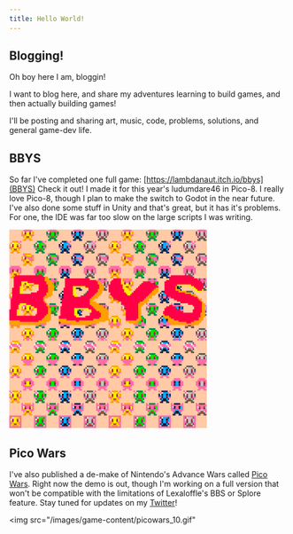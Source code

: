 ```yaml
---
title: Hello World!
---
```



Blogging!
---------

Oh boy here I am, bloggin! 

I want to blog here, and share my adventures learning to build games, and then actually building games! 

I'll be posting and sharing art, music, code, problems, solutions, and general game-dev life. 


BBYS
----

So far I've completed one full game: [https://lambdanaut.itch.io/bbys](BBYS) Check it out! I made it for this year's ludumdare46 in Pico-8. I really love Pico-8, though I plan to make the switch to Godot in the near future. I've also done some stuff in Unity and that's great, but it has it's problems. For one, the IDE was far too slow on the large scripts I was writing. 

<img src="/images/game-content/bbysdemo2.gif">

Pico Wars
---------
I've also published a de-make of Nintendo's Advance Wars called [Pico Wars](https://www.lexaloffle.com/bbs/?tid=38084). Right now the demo is out, though I'm working on a full version that won't be compatible with the limitations of Lexaloffle's BBS or Splore feature. Stay tuned for updates on my [Twitter](https://twitter.com/Lambdanaut)!

<img src="/images/game-content/picowars_10.gif"

